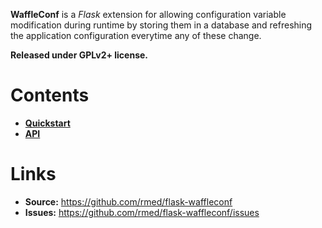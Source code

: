**WaffleConf** is a *Flask* extension for allowing configuration variable
modification during runtime by storing them in a database and refreshing the
application configuration everytime any of these change.

**Released under GPLv2+ license.**

# Contents

- **[Quickstart](quickstart.md)**
- **[API](api.md)**

# Links

- **Source:** <https://github.com/rmed/flask-waffleconf>
- **Issues:** <https://github.com/rmed/flask-waffleconf/issues>
